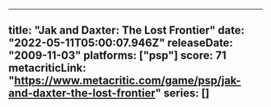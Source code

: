 
---
title: "Jak and Daxter: The Lost Frontier"
date: "2022-05-11T05:00:07.946Z"
releaseDate: "2009-11-03"
platforms: ["psp"]
score: 71
metacriticLink: "https://www.metacritic.com/game/psp/jak-and-daxter-the-lost-frontier"
series: []
---
